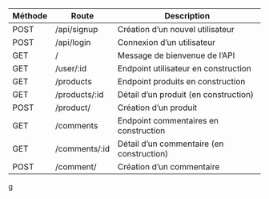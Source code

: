 | Méthode | Route         | Description                               |
|---------|---------------|-------------------------------------------|
| POST    | /api/signup   | Création d’un nouvel utilisateur          |
| POST    | /api/login    | Connexion d’un utilisateur                |
| GET     | /             | Message de bienvenue de l’API             |
| GET     | /user/:id     | Endpoint utilisateur en construction      |
| GET     | /products     | Endpoint produits en construction         |
| GET     | /products/:id | Détail d’un produit (en construction)     |
| POST    | /product/     | Création d’un produit                     |
| GET     | /comments     | Endpoint commentaires en construction     |
| GET     | /comments/:id | Détail d’un commentaire (en construction) |
| POST    | /comment/     | Création d’un commentaire                 |
g

